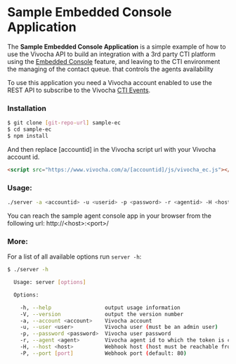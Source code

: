# Sample Embedded Console Application

The **Sample Embedded Console Application** is a simple example of how to use the Vivocha API to build an integration with a 3rd party CTI platform using the [Embedded Console](http://docs.vivocha.com/display/VVCJ/Embedded+console) feature, and leaving to the CTI environment the managing of the contact queue.
that controls the agents availability 

To use this application you need a Vivocha account enabled to use the REST API to subscribe to the Vivocha [CTI Events](http://docs.vivocha.com/display/VVCJ/Subscribe+to+CTI+Events).

### Installation

```sh
$ git clone [git-repo-url] sample-ec
$ cd sample-ec
$ npm install
```

And then replace [accountid] in the Vivocha script url with your Vivocha account id.

```html
<script src="https://www.vivocha.com/a/[accountid]/js/vivocha_ec.js"></script>
```

### Usage:
```sh
./server -a <accountid> -u <userid> -p <password> -r <agentid> -H <host> [-P <port>]
```

You can reach the sample agent console app in your browser from the following url: http://\<host\>:\<port\>/

### More:
For a list of all available options run `server -h`:
```sh
$ ./server -h

  Usage: server [options]

  Options:

    -h, --help                 output usage information
    -V, --version              output the version number
    -a, --account <account>    Vivocha account
    -u, --user <user>          Vivocha user (must be an admin user)
    -p, --password <password>  Vivocha user password
    -r, --agent <agent>        Vivocha agent id to which the token is created
    -H, --host <host>          Webhook host (host must be reachable from the internet)
    -P, --port [port]          Webhook port (default: 80)
```
